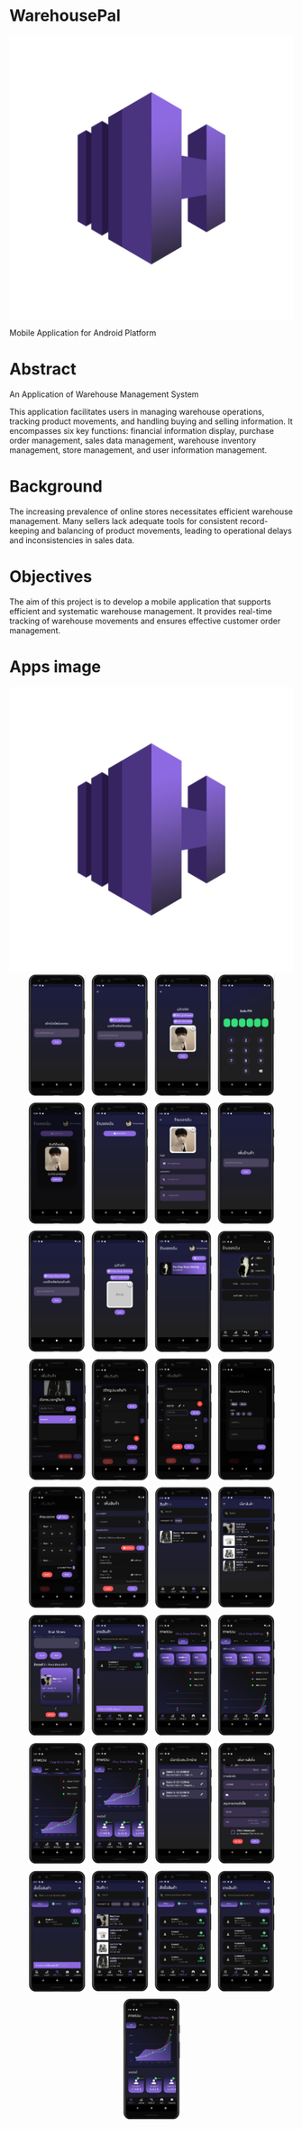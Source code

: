 # WarehousePal 

<img src="https://github.com/Pisit-Janthawee/MobileApps-WarehousePal/blob/main/apps_icons/playstore.png" align="center">

Mobile Application for Android Platform

# **Abstract**

An Application of Warehouse Management System

This application facilitates users in managing warehouse operations, tracking product movements, and handling buying and selling information. It encompasses six key functions: financial information display, purchase order management, sales data management, warehouse inventory management, store management, and user information management.

# **Background**

The increasing prevalence of online stores necessitates efficient warehouse management. Many sellers lack adequate tools for consistent record-keeping and balancing of product movements, leading to operational delays and inconsistencies in sales data.

# **Objectives**

The aim of this project is to develop a mobile application that supports efficient and systematic warehouse management. It provides real-time tracking of warehouse movements and ensures effective customer order management.

# **Apps image**
<img src="https://github.com/Pisit-Janthawee/MobileApps-WarehousePal/blob/main/apps_icons/playstore.png" align="center">

<div style="display: flex; flex-wrap: wrap; justify-content: center;">
    <img src="https://github.com/Pisit-Janthawee/MobileApps-WarehousePal/blob/main/app_imgs/2-Add-ProfileName.png" style="margin: 5px;" width="102" height="217">
    <img src="https://github.com/Pisit-Janthawee/MobileApps-WarehousePal/blob/main/app_imgs/3-Add-ProfilePhone.png" style="margin: 5px;" width="102" height="217">
    <img src="https://github.com/Pisit-Janthawee/MobileApps-WarehousePal/blob/main/app_imgs/4-Add-ProfileImage.png" style="margin: 5px;" width="102" height="217">
    <img src="https://github.com/Pisit-Janthawee/MobileApps-WarehousePal/blob/main/app_imgs/6-Add-VerofyPin.png" style="margin: 5px;" width="102" height="217">
    <img src="https://github.com/Pisit-Janthawee/MobileApps-WarehousePal/blob/main/app_imgs/7-AllShop.png" style="margin: 5px;" width="102" height="217">
    <img src="https://github.com/Pisit-Janthawee/MobileApps-WarehousePal/blob/main/app_imgs/7-AllShop-1.png" style="margin: 5px;" width="102" height="217">
    <img src="https://github.com/Pisit-Janthawee/MobileApps-WarehousePal/blob/main/app_imgs/8-EditProfile.png" style="margin: 5px;" width="102" height="217">
    <img src="https://github.com/Pisit-Janthawee/MobileApps-WarehousePal/blob/main/app_imgs/11-CreateShop-1.png" style="margin: 5px;" width="102" height="217">
    <img src="https://github.com/Pisit-Janthawee/MobileApps-WarehousePal/blob/main/app_imgs/11-CreateShop-2.png" style="margin: 5px;" width="102" height="217">
    <img src="https://github.com/Pisit-Janthawee/MobileApps-WarehousePal/blob/main/app_imgs/11-CreateShop-3.png" style="margin: 5px;" width="102" height="217">
    <img src="https://github.com/Pisit-Janthawee/MobileApps-WarehousePal/blob/main/app_imgs/12-AllShop.png" style="margin: 5px;" width="102" height="217">
    <img src="https://github.com/Pisit-Janthawee/MobileApps-WarehousePal/blob/main/app_imgs/14-Shop-1.png" style="margin: 5px;" width="102" height="217">
    <img src="https://github.com/Pisit-Janthawee/MobileApps-WarehousePal/blob/main/app_imgs/15-Product-Add-3.png" style="margin: 5px;" width="102" height="217">
    <img src="https://github.com/Pisit-Janthawee/MobileApps-WarehousePal/blob/main/app_imgs/15-Product-Add-5.png" style="margin: 5px;" width="102" height="217">
    <img src="https://github.com/Pisit-Janthawee/MobileApps-WarehousePal/blob/main/app_imgs/15-Product-Add-8.png" style="margin: 5px;" width="102" height="217">
    <img src="https://github.com/Pisit-Janthawee/MobileApps-WarehousePal/blob/main/app_imgs/15-Product-Add-10.png" style="margin: 5px;" width="102" height="217">
    <img src="https://github.com/Pisit-Janthawee/MobileApps-WarehousePal/blob/main/app_imgs/15-Product-Add-11.png" style="margin: 5px;" width="102" height="217">
    <img src="https://github.com/Pisit-Janthawee/MobileApps-WarehousePal/blob/main/app_imgs/15-Product-Add-12.png" style="margin: 5px;" width="102" height="217">
    <img src="https://github.com/Pisit-Janthawee/MobileApps-WarehousePal/blob/main/app_imgs/15-Product-Add-13.png" style="margin: 5px;" width="102" height="217">
    <img src="https://github.com/Pisit-Janthawee/MobileApps-WarehousePal/blob/main/app_imgs/17-Selling-Add-8.png" style="margin: 5px;" width="102" height="217">
    <img src="https://github.com/Pisit-Janthawee/MobileApps-WarehousePal/blob/main/app_imgs/17-Selling-Add-10.png" style="margin: 5px;" width="102" height="217">
    <img src="https://github.com/Pisit-Janthawee/MobileApps-WarehousePal/blob/main/app_imgs/17-Selling-Add-14.png" style="margin: 5px;" width="102" height="217">
    <img src="https://github.com/Pisit-Janthawee/MobileApps-WarehousePal/blob/main/app_imgs/18-Dashboard-1.png" style="margin: 5px;" width="102" height="217">
    <img src="https://github.com/Pisit-Janthawee/MobileApps-WarehousePal/blob/main/app_imgs/18-Dashboard-2.png" style="margin: 5px;" width="102" height="217">
    <img src="https://github.com/Pisit-Janthawee/MobileApps-WarehousePal/blob/main/app_imgs/18-Dashboard-3.png" style="margin: 5px;" width="102" height="217">
    <img src="https://github.com/Pisit-Janthawee/MobileApps-WarehousePal/blob/main/app_imgs/18-Dashboard-4.png" style="margin: 5px;" width="102" height="217">
    <img src="https://github.com/Pisit-Janthawee/MobileApps-WarehousePal/blob/main/app_imgs/16-Buying-Add-6.png" style="margin: 5px;" width="102" height="217">
    <img src="https://github.com/Pisit-Janthawee/MobileApps-WarehousePal/blob/main/app_imgs/16-Buying-Add-11.png" style="margin: 5px;" width="102" height="217">
    <img src="https://github.com/Pisit-Janthawee/MobileApps-WarehousePal/blob/main/app_imgs/16-Buying-Add-12.png" style="margin: 5px;" width="102" height="217">
    <img src="https://github.com/Pisit-Janthawee/MobileApps-WarehousePal/blob/main/app_imgs/MainProduct.png" style="margin: 5px;" width="102" height="217">
    <img src="https://github.com/Pisit-Janthawee/MobileApps-WarehousePal/blob/main/app_imgs/MainBuying.png" style="margin: 5px;" width="102" height="217">
    <img src="https://github.com/Pisit-Janthawee/MobileApps-WarehousePal/blob/main/app_imgs/MainSelling.png" style="margin: 5px;" width="102" height="217">
    <img src="https://github.com/Pisit-Janthawee/MobileApps-WarehousePal/blob/main/app_imgs/18-Dashboard-4.png" style="margin: 5px;" width="102" height="217">
</div>
